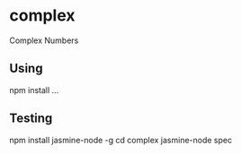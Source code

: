 # complex
Complex Numbers

## Using
npm install ...

## Testing

  npm install jasmine-node -g
  cd complex
  jasmine-node spec
